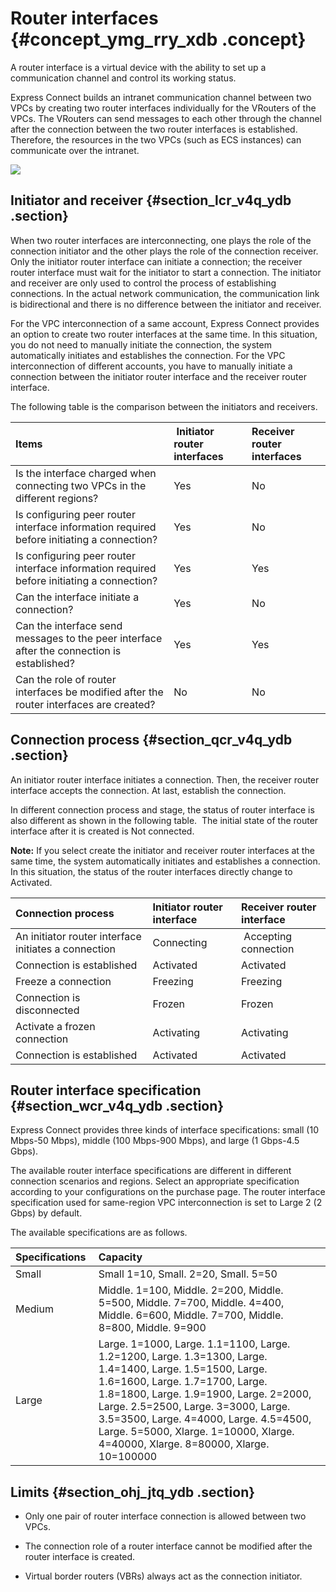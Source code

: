 # Router interfaces {#concept_ymg_rry_xdb .concept}

A router interface is a virtual device with the ability to set up a communication channel and control its working status.

Express Connect builds an intranet communication channel between two VPCs by creating two router interfaces individually for the VRouters of the VPCs. The VRouters can send messages to each other through the channel after the connection between the two router interfaces is established. Therefore, the resources in the two VPCs \(such as ECS instances\) can communicate over the intranet.

![](http://static-aliyun-doc.oss-cn-hangzhou.aliyuncs.com/assets/img/13811/15382983554200_en-US.jpg)

## Initiator and receiver {#section_lcr_v4q_ydb .section}

When two router interfaces are interconnecting, one plays the role of the connection initiator and the other plays the role of the connection receiver. Only the initiator router interface can initiate a connection; the receiver router interface must wait for the initiator to start a connection. The initiator and receiver are only used to control the process of establishing connections. In the actual network communication, the communication link is bidirectional and there is no difference between the initiator and receiver.

For the VPC interconnection of a same account, Express Connect provides an option to create two router interfaces at the same time. In this situation, you do not need to manually initiate the connection, the system automatically initiates and establishes the connection. For the VPC interconnection of different accounts, you have to manually initiate a connection between the initiator router interface and the receiver router interface.

The following table is the comparison between the initiators and receivers.

|Items| Initiator router interfaces|Receiver router interfaces|
|:----|:---------------------------|:-------------------------|
|Is the interface charged when connecting two VPCs in the different regions?|Yes|No|
|Is configuring peer router interface information required before initiating a connection?|Yes|No|
|Is configuring peer router interface information required before initiating a connection?|Yes|Yes|
|Can the interface initiate a connection?|Yes|No|
|Can the interface send messages to the peer interface after the connection is established?|Yes|Yes|
|Can the role of router interfaces be modified after the router interfaces are created?|No|No|

## Connection process {#section_qcr_v4q_ydb .section}

An initiator router interface initiates a connection. Then, the receiver router interface accepts the connection. At last, establish the connection.

In different connection process and stage, the status of router interface is also different as shown in the following table.  The initial state of the router interface after it is created is Not connected.

**Note:** If you select create the initiator and receiver router interfaces at the same time, the system automatically initiates and establishes a connection. In this situation, the status of the router interfaces directly change to Activated.

|Connection process|Initiator router interface|Receiver router interface|
|:-----------------|:-------------------------|:------------------------|
|An initiator router interface initiates a connection|Connecting| Accepting connection|
|Connection is established|Activated|Activated|
|Freeze a connection|Freezing|Freezing|
|Connection is disconnected|Frozen|Frozen|
|Activate a frozen connection|Activating|Activating|
|Connection is established|Activated|Activated|

## Router interface specification {#section_wcr_v4q_ydb .section}

Express Connect provides three kinds of interface specifications: small \(10 Mbps-50 Mbps\), middle \(100 Mbps-900 Mbps\), and large \(1 Gbps-4.5 Gbps\).

The available router interface specifications are different in different connection scenarios and regions. Select an appropriate specification according to your configurations on the purchase page. The router interface specification used for same-region VPC interconnection is set to Large 2 \(2 Gbps\) by default.

The available specifications are as follows.

|Specifications |Capacity|
|:--------------|:-------|
|Small|Small 1=10, Small. 2=20, Small. 5=50|
|Medium|Middle. 1=100, Middle. 2=200, Middle. 5=500, Middle. 7=700, Middle. 4=400, Middle. 6=600, Middle. 7=700, Middle. 8=800, Middle. 9=900|
|Large|Large. 1=1000, Large. 1.1=1100, Large. 1.2=1200, Large. 1.3=1300, Large. 1.4=1400, Large. 1.5=1500, Large. 1.6=1600, Large. 1.7=1700, Large. 1.8=1800, Large. 1.9=1900, Large. 2=2000, Large. 2.5=2500, Large. 3=3000, Large. 3.5=3500, Large. 4=4000, Large. 4.5=4500, Large. 5=5000, Xlarge. 1=10000, Xlarge. 4=40000, Xlarge. 8=80000, Xlarge. 10=100000|

## Limits {#section_ohj_jtq_ydb .section}

-   Only one pair of router interface connection is allowed between two VPCs.

-   The connection role of a router interface cannot be modified after the router interface is created.

-   Virtual border routers \(VBRs\) always act as the connection initiator.



